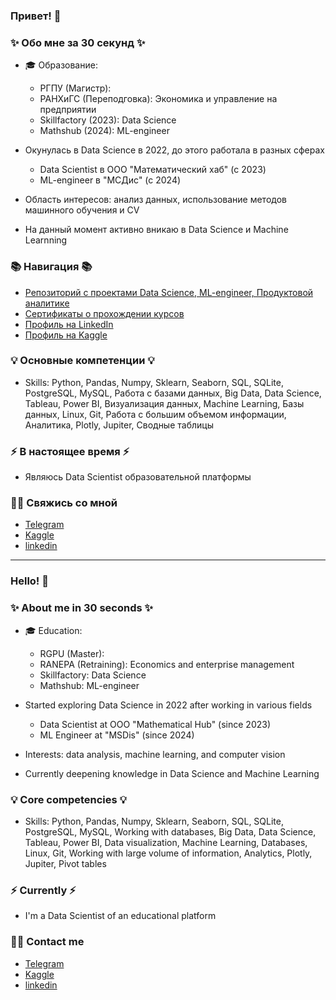 ### Привет! 👋

### ✨ Обо мне за 30 секунд ✨ 
* 🎓 Образование:
  - РГПУ (Магистр):
  - РАНХиГС (Переподговка): Экономика и управление на предприятии
  - Skillfactory (2023): Data Science
  - Mathshub (2024): ML-engineer

* Окунулась в Data Science в 2022, до этого работала в разных сферах
  - Data Scientist в OOO "Математический хаб" (с 2023)
  - ML-engineer в "МСДис" (с 2024)

* Область интересов: анализ данных, использование методов машинного обучения и СV
* На данный момент активно вникаю в Data Science и Maсhine Learnning

  

### 📚 Навигация 📚

* [Репозиторий с проектами Data Science, ML-engineer, Продуктовой аналитике](https://github.com/Lidiya-cutie/MyProjects/blob/master/README.md)
* [Сертификаты о прохождении курсов](https://github.com/Lidiya-cutie/certificates)
* [Профиль на LinkedIn](https://www.linkedin.com/in/lidiya-korotkova-a363b5274)
* [Профиль на Kaggle](https://www.kaggle.com/lidiyacutie)

### 💡 Основные компетенции 💡
- Skills: Python, Pandas, Numpy, Sklearn, Seaborn, SQL, SQLite, PostgreSQL, MySQL, Работа с базами данных, Big Data, Data Science, Tableau, Power BI, Визуализация данных, Machine Learning, Базы данных, Linux, Git, Работа с большим объемом информации, Аналитика, Plotly, Jupiter, Сводные таблицы

### ⚡️ В настоящее время ⚡️
- Являюсь Data Scientist образовательной платформы

### 🙌🏻 Свяжись со мной
- [Telegram](https://t.me/Lidiya_cutie)
- [Kaggle](https://www.kaggle.com/lidiyacutie)
- [linkedin](https://www.linkedin.com/in/lidya-korotkova-a363b5274)
---

### Hello! 👋

### ✨ About me in 30 seconds ✨ 
* 🎓 Education:
  - RGPU (Master):
  - RANEPA (Retraining): Economics and enterprise management
  - Skillfactory: Data Science
  - Mathshub: ML-engineer
   
* Started exploring Data Science in 2022 after working in various fields
  - Data Scientist at OOO "Mathematical Hub" (since 2023)
  - ML Engineer at "MSDis" (since 2024)
* Interests: data analysis, machine learning, and computer vision

* Currently deepening knowledge in Data Science and Machine Learning 

### 💡 Core competencies 💡
  - Skills: Python, Pandas, Numpy, Sklearn, Seaborn, SQL, SQLite, PostgreSQL, MySQL, Working with databases, Big Data, Data Science, Tableau, Power BI, Data visualization, Machine Learning, Databases, Linux, Git, Working with large volume of information, Analytics, Plotly, Jupiter, Pivot tables


### ⚡️ Currently ⚡️
- I'm a Data Scientist of an educational platform

### 🙌🏻 Contact me
- [Telegram](https://t.me/Lidiya_cutie)
- [Kaggle](https://www.kaggle.com/lidiyacutie)
- [linkedin](https://www.linkedin.com/in/lidya-korotkova-a363b5274)
